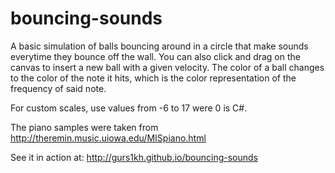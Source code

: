 # bouncing-sounds

A basic simulation of balls bouncing around in a circle that make sounds everytime they bounce off the wall.
You can also click and drag on the canvas to insert a new ball with a given velocity.
The color of a ball changes to the color of the note it hits, which is the color representation of the frequency of said note.

For custom scales, use values from -6 to 17 were 0 is C#.

The piano samples were taken from http://theremin.music.uiowa.edu/MISpiano.html

See it in action at: http://gurs1kh.github.io/bouncing-sounds
